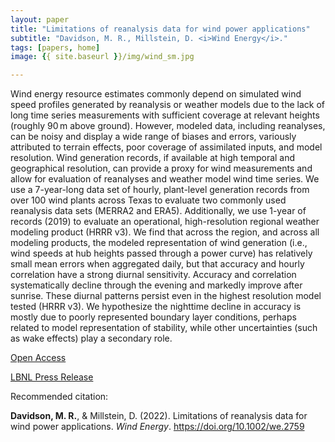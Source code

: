 ```yaml
---
layout: paper
title: "Limitations of reanalysis data for wind power applications"
subtitle: "Davidson, M. R., Millstein, D. <i>Wind Energy</i>."
tags: [papers, home]
image: {{ site.baseurl }}/img/wind_sm.jpg

---
```


Wind energy resource estimates commonly depend on simulated wind speed profiles generated by reanalysis or weather models due to the lack of long time series measurements with sufficient coverage at relevant heights (roughly 90 m above ground). However, modeled data, including reanalyses, can be noisy and display a wide range of biases and errors, variously attributed to terrain effects, poor coverage of assimilated inputs, and model resolution. Wind generation records, if available at high temporal and geographical resolution, can provide a proxy for wind measurements and allow for evaluation of reanalyses and weather model wind time series. We use a 7-year-long data set of hourly, plant-level generation records from over 100 wind plants across Texas to evaluate two commonly used reanalysis data sets (MERRA2 and ERA5). Additionally, we use 1-year of records (2019) to evaluate an operational, high-resolution regional weather modeling product (HRRR v3). We find that across the region, and across all modeling products, the modeled representation of wind generation (i.e., wind speeds at hub heights passed through a power curve) has relatively small mean errors when aggregated daily, but that accuracy and hourly correlation have a strong diurnal sensitivity. Accuracy and correlation systematically decline through the evening and markedly improve after sunrise. These diurnal patterns persist even in the highest resolution model tested (HRRR v3). We hypothesize the nighttime decline in accuracy is mostly due to poorly represented boundary layer conditions, perhaps related to model representation of stability, while other uncertainties (such as wake effects) play a secondary role.

[Open Access](https://onlinelibrary.wiley.com/doi/10.1002/we.2759)

[LBNL Press Release](https://emp.lbl.gov/news/can-meteorological-models-accurately)

Recommended citation:

**Davidson, M. R.**, & Millstein, D. (2022). Limitations of reanalysis data for wind power applications. _Wind Energy_. https://doi.org/10.1002/we.2759





